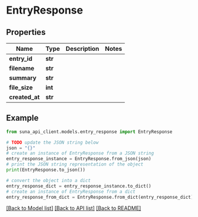 # EntryResponse


## Properties

Name | Type | Description | Notes
------------ | ------------- | ------------- | -------------
**entry_id** | **str** |  | 
**filename** | **str** |  | 
**summary** | **str** |  | 
**file_size** | **int** |  | 
**created_at** | **str** |  | 

## Example

```python
from suna_api_client.models.entry_response import EntryResponse

# TODO update the JSON string below
json = "{}"
# create an instance of EntryResponse from a JSON string
entry_response_instance = EntryResponse.from_json(json)
# print the JSON string representation of the object
print(EntryResponse.to_json())

# convert the object into a dict
entry_response_dict = entry_response_instance.to_dict()
# create an instance of EntryResponse from a dict
entry_response_from_dict = EntryResponse.from_dict(entry_response_dict)
```
[[Back to Model list]](../README.md#documentation-for-models) [[Back to API list]](../README.md#documentation-for-api-endpoints) [[Back to README]](../README.md)


